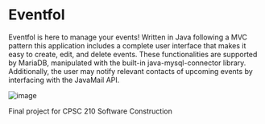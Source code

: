 # Eventfol

Eventfol is here to manage your events! Written in Java following a MVC pattern this application includes a complete user interface that makes it easy to create, edit, and delete events. These functionalities are supported by MariaDB, manipulated with the built-in java-mysql-connector library. Additionally, the user may notify relevant contacts of upcoming events by interfacing with the JavaMail API. 

![image](https://user-images.githubusercontent.com/31422704/50576236-35dcf380-0dc2-11e9-8a0b-6d081ea4d576.png)

Final project for CPSC 210 Software Construction 

